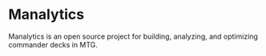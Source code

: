 # Manalytics
Manalytics is an open source project for building, analyzing, and optimizing commander decks in MTG.
